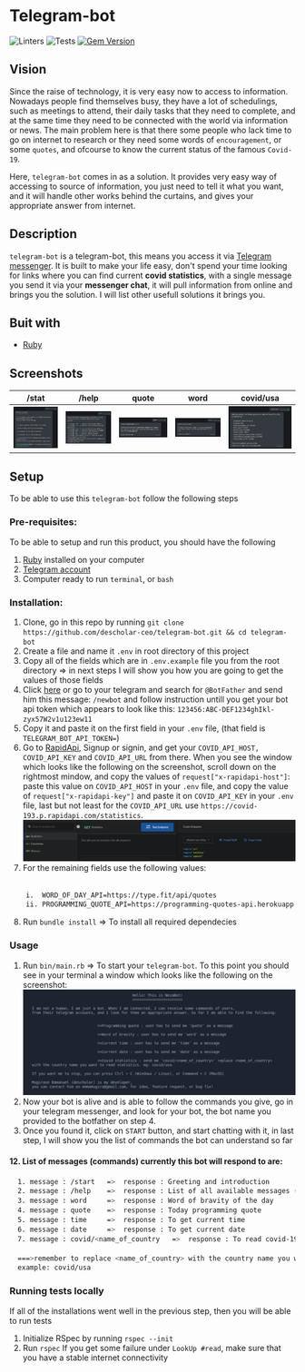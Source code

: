 # Telegram-bot
![Linters](https://github.com/descholar-ceo/telegram-bot/workflows/Linters/badge.svg)  ![Tests](https://github.com/descholar-ceo/telegram-bot/workflows/Tests/badge.svg)  [![Gem Version](https://badge.fury.io/rb/telegram-bot-ruby.svg)](https://badge.fury.io/rb/telegram-bot-ruby)


## Vision
Since the raise of technology, it is very easy now to access to information. Nowadays people find themselves busy, they have a lot of schedulings, such as meetings to attend, their daily tasks that they need to complete, and at the same time they need to be connected with the world via information or news. The main problem here is that there some people who lack time to go on internet to research or they need some words of `encouragement`, or some `quotes`, and ofcourse to know the current status of the famous `Covid-19`.

Here, `telegram-bot` comes in as a solution. It provides very easy way of accessing to source of information, you just need to tell it what you want, and it will handle other works behind the curtains, and gives your appropriate answer from internet.

## Description
`telegram-bot` is a telegram-bot, this means you access it via [Telegram messenger](https://telegram.org/). It is built to make your life easy, don't spend your time looking for links where you can find current **covid statistics**, with a single message you send it via your **messenger chat**, it will pull information from online and brings you the solution. I will list other usefull solutions it brings you.

## Buit with
* [Ruby](https://www.ruby-lang.org/en/)

## Screenshots
|/stat|/help|quote|word|covid/usa
|-|-|-|-|-|
|![](assets/start-command.png)|![](assets/help-commands.png)|![](assets/quote-command.png)|![](assets/word-command.png)|![](assets/covid-command.png)|


## Setup
To be able to use this `telegram-bot` follow the following steps

### Pre-requisites:
To be able to setup and run this product, you should have the following
1. [Ruby](https://www.ruby-lang.org/en/) installed on your computer
1. [Telegram account](https://telegram.org/)
1. Computer ready to run `terminal`, or `bash`

### Installation:
1. Clone, go in this repo by running `git clone https://github.com/descholar-ceo/telegram-bot.git && cd telegram-bot`
2. Create a file and name it `.env` in root directory of this project
3. Copy all of the fields which are in `.env.example` file you from the root directory => in next steps I will show you how you are going to get the values of those fields 
4. Click [here](https://t.me/BotFather) or go to your telegram and search for `@BotFather` and send him this message: `/newbot` and follow instruction untill you get your bot api token which appears to look like this: `123456:ABC-DEF1234ghIkl-zyx57W2v1u123ew11`
5. Copy it and paste it on the first field in your `.env` file, (that field is `TELEGRAM_BOT_API_TOKEN=`)
6. Go to [RapidApi](https://rapidapi.com/api-sports/api/covid-193?endpoint=apiendpoint_dfb9e52d-bd90-48ec-a571-8b78610a736d), Signup or signin, and get your `COVID_API_HOST, COVID_API_KEY` and `COVID_API_URL` from there. When you see the window which looks like the following on the screenshot, scroll down on the rightmost mindow, and copy the values of `request["x-rapidapi-host"]`: paste this value on `COVID_API_HOST` in your `.env` file, and copy the value of `request["x-rapidapi-key"]` and paste it on `COVID_API_KEY` in your `.env` file, last but not least for the `COVID_API_URL` use `https://covid-193.p.rapidapi.com/statistics`.
![](assets/rapid-api-window-showcase.png)
7. For the remaining fields use the following values:
```bash

    i.  WORD_OF_DAY_API=https://type.fit/api/quotes
    ii. PROGRAMMING_QUOTE_API=https://programming-quotes-api.herokuapp.com/quotes/lang/en

```
8. Run `bundle install` => To install all required dependecies

### Usage
1. Run `bin/main.rb` => To start your `telegram-bot`. To this point you should see in your terminal a window which looks like the following on the screenshot:
![](assets/telegram-bot-terminal-screen.png)
2. Now your bot is alive and is able to follow the commands you give, go in your telegram messenger, and look for your bot, the bot name you provided to the botfather on step 4.
3. Once you found it, click on `START` button, and start chatting with it, in last step, I will show you the list of commands the bot can understand so far
#### 12. List of messages (commands) currently this bot will respond to are:
```bash
  1. message : /start   =>  response : Greeting and introduction
  2. message : /help    =>  response : List of all available messages (commands)
  3. message : word     =>  response : Word of bravity of the day
  4. message : quote    =>  response : Today programming quote
  5. message : time     =>  response : To get current time
  6. message : date     =>  response : To get current date
  7. message : covid/<name_of_country   =>  response : To read covid-19 statistics of any country
  
  ===>remember to replace <name_of_country> with the country name you want to read its statistics,
  example: covid/usa
```
### Running tests locally
If all of the installations went well in the previous step, then you will be able to run tests
1. Initialize RSpec by running `rspec --init`
1. Run `rspec` If you get some failure under `LookUp #read`, make sure that you have a stable internet connectivity
